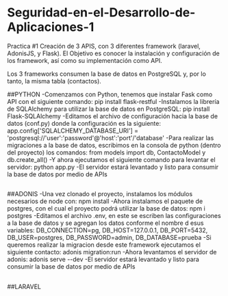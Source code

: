# Seguridad-en-el-Desarrollo-de-Aplicaciones-1
Practica #1 Creación de 3 APIS, con 3 diferentes framework (laravel, AdonisJS, y Flask).
El Objetivo es conocer la instalación y configuración de los framework, así como su implementación como API.

Los 3 frameworks consumen la base de datos en PostgreSQL y, por lo tanto, la misma tabla (contactos).


##PYTHON
-Comenzamos con Python, tenemos que instalar Fask como API con el siguiente comando:
  pip install flask-restful
-Instalamos la librería de SQLAlchemy para utilizar la base de datos en PostgreSQL:
  pip install Flask-SQLAlchemy
-Editamos el archivo de configuración hacia la base de datos (conf.py) donde la configuración es la siguiente:
  app.config['SQLALCHEMY_DATABASE_URI'] = 'postgresql://'user':'password'@'host':'port'/'database'
-Para realizar las migraciones a la base de datos, escribimos en la consola de python (dentro del proyecto) los comandos:
  from models import db, ContactoModel y db.create_all()
-Y ahora ejecutamos el siguiente comando para levantar el servidor:
  python app.py
-El servidor estará levantado y listo para consumir la base de datos por medio de APIs
##
##ADONIS
-Una vez clonado el proyecto, instalamos los módulos necesarios de node con:
  npm install
-Ahora instalamos el paquete de postgres, con el cual el proyecto podrá utilizar la base de datos:
  npm i postgres
-Editamos el archivo .env, en este se escriben las configuraciones a la base de datos 
 y se agregan los datos conforme el nombre d esus variables:
  DB_CONNECTION=pg, DB_HOST=127.0.0.1, DB_PORT=5432, DB_USER=postgres, DB_PASSWORD=admin, DB_DATABASE=prueba
-Si queremos realizar la migracion desde este framework ejecutamos el siguiente contacto:
  adonis migration:run
-Ahora levantamos el servidor de adonis: adonis serve --dev
-El servidor estará levantado y listo para consumir la base de datos por medio de APIs
##
##LARAVEL
 
 
 
 
 

 
